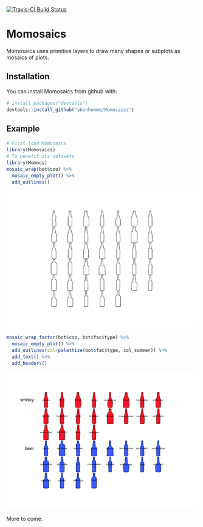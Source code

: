 
[![Travis-CI Build Status](https://travis-ci.org/vbonhomme/Momosaics.svg?branch=master)](https://travis-ci.org/vbonhomme/Momosaics) <!-- README.md is generated from README.Rmd. Please edit that file -->

Momosaics
=========

Momosaics uses primitive layers to draw many shapes or subplots as mosaics of plots.

Installation
------------

You can install Momosaics from github with:

``` r
# install.packages("devtools")
devtools::install_github("vbonhomme/Momosaics")
```

Example
-------

``` r
# First load Momosaics
library(Momosaics)
# To benefit its datasets
library(Momocs)
mosaic_wrap(bot$coo) %>% 
  mosaic_empty_plot() %>% 
  add_outlines()
```

![](README-outlines-1.png)

``` r
mosaic_wrap_factor(bot$coo, bot$fac$type) %>% 
  mosaic_empty_plot() %>% 
  add_outlines(col=palettize(bot$fac$type, col_summer)) %>% 
  add_text() %>% 
  add_headers()
```

![](README-factor-1.png)

More to come.
